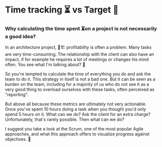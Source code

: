 # Time tracking ⏳ vs Target 🎯

### Why calculating the time spent ⏳on a project is not necessarily a good idea? 

In an architecture project, 📐🏗️ profitability is often a problem. Many tasks are very time-consuming. The relationship with the client can also have an impact, if for example he requires a lot of meetings or changes his mind often. You see what I'm talking about? 🤣 

So you're tempted to calculate the time of everything you do and ask the team to do it. This strategy in itself is not a bad one. But it can be seen as a burden on the team, including for a majority of us who do not see it as a very good thing to overload ourselves with these tasks, often perceived as "reporting". 

But above all because these metrics are ultimately not very actionable. Once you've spent 10 hours doing a task when you thought you'd only spend 5 hours on it. What can we do? Ask the client for an extra charge? Unfortunately, that's rarely possible. Then what can we do? 

I suggest you take a look at the Scrum, one of the most popular Agile approaches, and what this approach offers to visualize progress against objectives. 🎯

